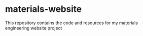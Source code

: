 # materials-website
This repository contains the code and resources for my materials engineering website project
